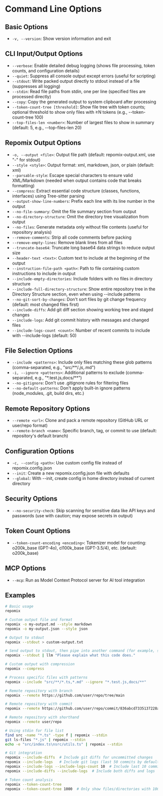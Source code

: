 # Command Line Options

## Basic Options
- `-v, --version`: Show version information and exit

## CLI Input/Output Options
- `--verbose`: Enable detailed debug logging (shows file processing, token counts, and configuration details)
- `--quiet`: Suppress all console output except errors (useful for scripting)
- `--stdout`: Write packed output directly to stdout instead of a file (suppresses all logging)
- `--stdin`: Read file paths from stdin, one per line (specified files are processed directly)
- `--copy`: Copy the generated output to system clipboard after processing
- `--token-count-tree [threshold]`: Show file tree with token counts; optional threshold to show only files with ≥N tokens (e.g., --token-count-tree 100)
- `--top-files-len <number>`: Number of largest files to show in summary (default: 5, e.g., --top-files-len 20)

## Repomix Output Options
- `-o, --output <file>`: Output file path (default: repomix-output.xml, use "-" for stdout)
- `--style <style>`: Output format: xml, markdown, json, or plain (default: xml)
- `--parsable-style`: Escape special characters to ensure valid XML/Markdown (needed when output contains code that breaks formatting)
- `--compress`: Extract essential code structure (classes, functions, interfaces) using Tree-sitter parsing
- `--output-show-line-numbers`: Prefix each line with its line number in the output
- `--no-file-summary`: Omit the file summary section from output
- `--no-directory-structure`: Omit the directory tree visualization from output
- `--no-files`: Generate metadata only without file contents (useful for repository analysis)
- `--remove-comments`: Strip all code comments before packing
- `--remove-empty-lines`: Remove blank lines from all files
- `--truncate-base64`: Truncate long base64 data strings to reduce output size
- `--header-text <text>`: Custom text to include at the beginning of the output
- `--instruction-file-path <path>`: Path to file containing custom instructions to include in output
- `--include-empty-directories`: Include folders with no files in directory structure
- `--include-full-directory-structure`: Show entire repository tree in the Directory Structure section, even when using --include patterns
- `--no-git-sort-by-changes`: Don't sort files by git change frequency (default: most changed files first)
- `--include-diffs`: Add git diff section showing working tree and staged changes
- `--include-logs`: Add git commit history with messages and changed files
- `--include-logs-count <count>`: Number of recent commits to include with --include-logs (default: 50)

## File Selection Options
- `--include <patterns>`: Include only files matching these glob patterns (comma-separated, e.g., "src/**/*.js,*.md")
- `-i, --ignore <patterns>`: Additional patterns to exclude (comma-separated, e.g., "*.test.js,docs/**")
- `--no-gitignore`: Don't use .gitignore rules for filtering files
- `--no-default-patterns`: Don't apply built-in ignore patterns (node_modules, .git, build dirs, etc.)

## Remote Repository Options
- `--remote <url>`: Clone and pack a remote repository (GitHub URL or user/repo format)
- `--remote-branch <name>`: Specific branch, tag, or commit to use (default: repository's default branch)

## Configuration Options
- `-c, --config <path>`: Use custom config file instead of repomix.config.json
- `--init`: Create a new repomix.config.json file with defaults
- `--global`: With --init, create config in home directory instead of current directory

## Security Options
- `--no-security-check`: Skip scanning for sensitive data like API keys and passwords (use with caution; may expose secrets in output)

## Token Count Options
- `--token-count-encoding <encoding>`: Tokenizer model for counting: o200k_base (GPT-4o), cl100k_base (GPT-3.5/4), etc. (default: o200k_base)

## MCP Options
- `--mcp`: Run as Model Context Protocol server for AI tool integration
## Examples

```bash
# Basic usage
repomix

# Custom output file and format
repomix -o my-output.md --style markdown
repomix -o my-output.json --style json

# Output to stdout
repomix --stdout > custom-output.txt

# Send output to stdout, then pipe into another command (for example, simonw/llm)
repomix --stdout | llm "Please explain what this code does."

# Custom output with compression
repomix --compress

# Process specific files with patterns
repomix --include "src/**/*.ts,*.md" --ignore "*.test.js,docs/**"

# Remote repository with branch
repomix --remote https://github.com/user/repo/tree/main

# Remote repository with commit
repomix --remote https://github.com/user/repo/commit/836abcd7335137228ad77feb28655d85712680f1

# Remote repository with shorthand
repomix --remote user/repo

# Using stdin for file list
find src -name "*.ts" -type f | repomix --stdin
git ls-files "*.js" | repomix --stdin
echo -e "src/index.ts\nsrc/utils.ts" | repomix --stdin

# Git integration
repomix --include-diffs  # Include git diffs for uncommitted changes
repomix --include-logs   # Include git logs (last 50 commits by default)
repomix --include-logs --include-logs-count 10  # Include last 10 commits
repomix --include-diffs --include-logs  # Include both diffs and logs

# Token count analysis
repomix --token-count-tree
repomix --token-count-tree 1000  # Only show files/directories with 1000+ tokens
```

